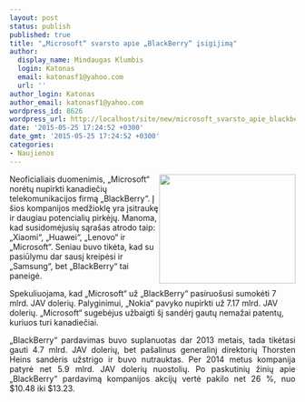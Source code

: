 ```yaml
---
layout: post
status: publish
published: true
title: "„Microsoft“ svarsto apie „BlackBerry“ įsigijimą"
author:
  display_name: Mindaugas Klumbis
  login: Katonas
  email: katonasf1@yahoo.com
  url: ''
author_login: Katonas
author_email: katonasf1@yahoo.com
wordpress_id: 8626
wordpress_url: http://localhost/site/new/microsoft_svarsto_apie_blackberry_isigijima_/
date: '2015-05-25 17:24:52 +0300'
date_gmt: '2015-05-25 17:24:52 +0300'
categories:
- Naujienos
---
```

<p style="text-align: justify;">
	<img alt="" src="http://technews.lt/userfiles/0525.jpg" style="width: 240px; height: 192px; float: right;" /></p>
<p>
	Neoficialiais duomenimis, &bdquo;Microsoft&ldquo; norėtų nupirkti kanadiečių telekomunikacijos firmą &bdquo;BlackBerry&ldquo;. Į &scaron;ios kompanijos medžioklę yra įsitraukę ir daugiau potencialių pirkėjų. Manoma, kad susidomėjusių sąra&scaron;as atrodo taip: &bdquo;Xiaomi&ldquo;, &bdquo;Huawei&ldquo;, &bdquo;Lenovo&ldquo; ir &bdquo;Microsoft&ldquo;. Seniau buvo tikėta, kad su pasiūlymu dar sausį kreipėsi ir &bdquo;Samsung&ldquo;, bet &bdquo;BlackBerry&ldquo; tai paneigė.</p>
<p>
	Spekuliuojama, kad &bdquo;Microsoft&ldquo; už &bdquo;BlackBerry&ldquo; pasiruo&scaron;usi sumokėti 7 mlrd. JAV dolerių. Palyginimui, &bdquo;Nokia&ldquo; pavyko nupirkti už 7.17 mlrd. JAV dolerių. &bdquo;Microsoft&ldquo; sugebėjus užbaigti &scaron;į sandėrį gautų nemažai patentų, kuriuos turi kanadiečiai.</p>
<p style="text-align: justify;">
	&bdquo;BlackBerry&ldquo; pardavimas buvo suplanuotas dar 2013 metais, tada tikėtasi gauti 4.7 mlrd. JAV dolerių, bet pa&scaron;alinus generalinį direktorių Thorsten Heins sandėris užstrigo ir buvo nutrauktas. Per 2014 metus kompanija patyrė net 5.9 mlrd. JAV dolerių nuostolių. Po paskutinių žinių apie &bdquo;BlackBerry&ldquo; pardavimą kompanijos akcijų vertė pakilo net 26 %, nuo $10.48 iki $13.23.</p>
